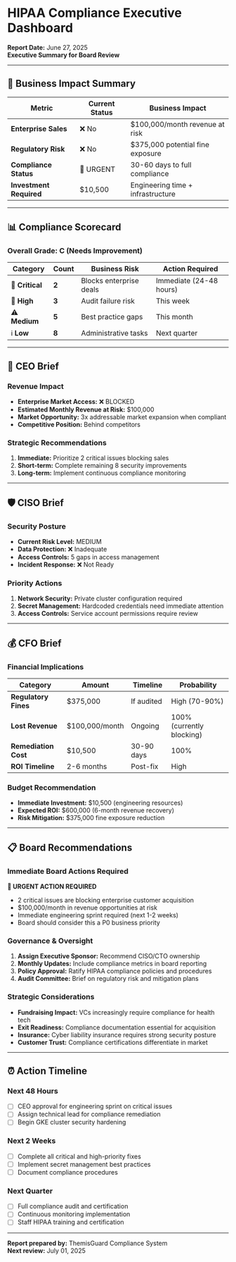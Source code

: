 
# HIPAA Compliance Executive Dashboard
**Report Date:** June 27, 2025  
**Executive Summary for Board Review**

---

## 🎯 Business Impact Summary

| **Metric** | **Current Status** | **Business Impact** |
|------------|-------------------|-------------------|
| **Enterprise Sales** | ❌ No | $100,000/month revenue at risk |
| **Regulatory Risk** | ❌ No | $375,000 potential fine exposure |
| **Compliance Status** | 🚨 URGENT | 30-60 days to full compliance |
| **Investment Required** | $10,500 | Engineering time + infrastructure |

---

## 📊 Compliance Scorecard

### Overall Grade: **C (Needs Improvement)**

| **Category** | **Count** | **Business Risk** | **Action Required** |
|--------------|-----------|-------------------|-------------------|
| 🚨 **Critical** | **2** | Blocks enterprise deals | Immediate (24-48 hours) |
| 🔴 **High** | **3** | Audit failure risk | This week |
| ⚠️ **Medium** | **5** | Best practice gaps | This month |
| ℹ️ **Low** | **8** | Administrative tasks | Next quarter |

---

## 💼 CEO Brief

### Revenue Impact
- **Enterprise Market Access:** ❌ BLOCKED
- **Estimated Monthly Revenue at Risk:** $100,000
- **Market Opportunity:** 3x addressable market expansion when compliant
- **Competitive Position:** Behind competitors

### Strategic Recommendations
1. **Immediate:** Prioritize 2 critical issues blocking sales
2. **Short-term:** Complete remaining 8 security improvements  
3. **Long-term:** Implement continuous compliance monitoring

---

## 🛡️ CISO Brief

### Security Posture
- **Current Risk Level:** MEDIUM
- **Data Protection:** ❌ Inadequate
- **Access Controls:** 5 gaps in access management
- **Incident Response:** ❌ Not Ready

### Priority Actions
1. **Network Security:** Private cluster configuration required
2. **Secret Management:** Hardcoded credentials need immediate attention
3. **Access Controls:** Service account permissions require review

---

## 💰 CFO Brief

### Financial Implications

| **Category** | **Amount** | **Timeline** | **Probability** |
|--------------|------------|--------------|-----------------|
| **Regulatory Fines** | $375,000 | If audited | High (70-90%) |
| **Lost Revenue** | $100,000/month | Ongoing | 100% (currently blocking) |
| **Remediation Cost** | $10,500 | 30-90 days | 100% |
| **ROI Timeline** | 2-6 months | Post-fix | High |

### Budget Recommendation
- **Immediate Investment:** $10,500 (engineering resources)
- **Expected ROI:** $600,000 (6-month revenue recovery)
- **Risk Mitigation:** $375,000 fine exposure reduction

---

## 📋 Board Recommendations

### Immediate Board Actions Required

**🚨 URGENT ACTION REQUIRED**
- 2 critical issues are blocking enterprise customer acquisition
- $100,000/month in revenue opportunities at risk
- Immediate engineering sprint required (next 1-2 weeks)
- Board should consider this a P0 business priority


### Governance & Oversight
1. **Assign Executive Sponsor:** Recommend CISO/CTO ownership
2. **Monthly Updates:** Include compliance metrics in board reporting
3. **Policy Approval:** Ratify HIPAA compliance policies and procedures
4. **Audit Committee:** Brief on regulatory risk and mitigation plans

### Strategic Considerations
- **Fundraising Impact:** VCs increasingly require compliance for health tech
- **Exit Readiness:** Compliance documentation essential for acquisition
- **Insurance:** Cyber liability insurance requires strong security posture
- **Customer Trust:** Compliance certifications differentiate in market

---

## ⏰ Action Timeline

### **Next 48 Hours**
- [ ] CEO approval for engineering sprint on critical issues
- [ ] Assign technical lead for compliance remediation
- [ ] Begin GKE cluster security hardening

### **Next 2 Weeks**  
- [ ] Complete all critical and high-priority fixes
- [ ] Implement secret management best practices
- [ ] Document compliance procedures

### **Next Quarter**
- [ ] Full compliance audit and certification
- [ ] Continuous monitoring implementation
- [ ] Staff HIPAA training and certification

---

**Report prepared by:** ThemisGuard Compliance System  
**Next review:** July 01, 2025

